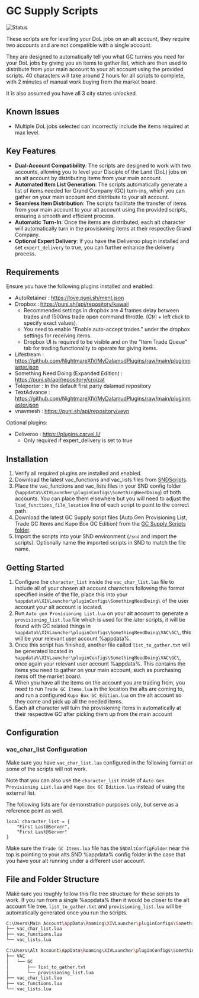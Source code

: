 # GC Supply Scripts

![Status](https://img.shields.io/badge/status-working-brightgreen)

These scripts are for levelling your DoL jobs on an alt account, they require two accounts and are not compatible with a single account.

They are designed to automatically tell you what GC turnins you need for your DoL jobs by giving you an items to gather list, which are then used to distribute from your main account to your alt account using the provided scripts. 40 characters will take around 2 hours for all scripts to complete, with 2 minutes of manual work buying from the market board.

It is also assumed you have all 3 city states unlocked.

## Known Issues

- Multiple DoL jobs selected can incorrectly include the items required at max level.

## Key Features

- **Dual-Account Compatibility**: The scripts are designed to work with two accounts, allowing you to level your Disciple of the Land (DoL) jobs on an alt account by distributing items from your main account.
- **Automated Item List Generation**: The scripts automatically generate a list of items needed for Grand Company (GC) turn-ins, which you can gather on your main account and distribute to your alt account.
- **Seamless Item Distribution**: The scripts facilitate the transfer of items from your main account to your alt account using the provided scripts, ensuring a smooth and efficient process.
- **Automatic Turn-In**: Once the items are distributed, each alt character will automatically turn in the provisioning items at their respective Grand Company.
- **Optional Expert Delivery**: If you have the Deliveroo plugin installed and set `expert_delivery` to true, you can further enhance the delivery process.

## Requirements

Ensure you have the following plugins installed and enabled:

- AutoRetainer : https://love.puni.sh/ment.json
- Dropbox : https://puni.sh/api/repository/kawaii
    - Recommended settings in dropbox are 4 frames delay between trades and 1500ms trade open command throttle. (Ctrl + left click to specify exact values).
    - You need to enable "Enable auto-accept trades." under the dropbox settings for receiving items.
    - Dropbox UI is required to be visible and on the "Item Trade Queue" tab for trading functionality to operate for giving items.
- Lifestream : https://github.com/NightmareXIV/MyDalamudPlugins/raw/main/pluginmaster.json
- Something Need Doing (Expanded Edition) : https://puni.sh/api/repository/croizat
- Teleporter : In the default first party dalamud repository
- TextAdvance : https://github.com/NightmareXIV/MyDalamudPlugins/raw/main/pluginmaster.json
- vnavmesh : https://puni.sh/api/repository/veyn

Optional plugins:
- Deliveroo : https://plugins.carvel.li/
    - Only required if expert_delivery is set to true

## Installation

1. Verify all required plugins are installed and enabled.
2. Download the latest vac_functions and vac_lists files from [SNDScripts](https://github.com/WigglyMuffin/SNDScripts).
3. Place the vac_functions and vac_lists files in your SND config folder (`%appdata%\XIVLauncher\pluginConfigs\SomethingNeedDoing`) of both accounts. You can place them elsewhere but you will need to adjust the `load_functions_file_location` line of each script to point to the correct path.
4. Download the latest GC Supply script files (Auto Gen Provisioning List, Trade GC Items and Kupo Box GC Edition) from the [GC Supply Scripts folder](https://github.com/WigglyMuffin/SNDScripts/tree/main/Scripts/GC%20Supply%20Scripts).
5. Import the scripts into your SND environment (`/snd` and import the scripts). Optionally name the imported scripts in SND to match the file name.

## Getting Started

1. Configure the `character_list` inside the `vac_char_list.lua` file to include all of your chosen alt account characters following the format specified inside of the file, place this into your `%appdata%\XIVLauncher\pluginConfigs\SomethingNeedDoing\` of the user account your alt account is located.
2. Run `Auto gen Provisioning List.lua` on your alt account to generate a `provisioning_list.lua` file which is used for the later scripts, it will be found with GC related things in `%appdata%\XIVLauncher\pluginConfigs\SomethingNeedDoing\VAC\GC\`, this will be your relevant user account %appdata%.
3. Once this script has finished, another file called `list_to_gather.txt` will be generated located in `%appdata%\XIVLauncher\pluginConfigs\SomethingNeedDoing\VAC\GC\`, once again your relevant user account %appdata%. This contains the items you need to gather on your main account, such as purchasing items off the market board.
4. When you have all the items on the account you are trading from, you need to run `Trade GC Items.lua` in the location the alts are coming to, and run a configured `Kupo Box GC Edition.lua` on the alt account so they come and pick up all the needed items.
5. Each alt character will turn the provisioning items in automatically at their respective GC after picking them up from the main account

## Configuration

### vac_char_list Configuration
Make sure you have `vac_char_list.lua` configured in the following format or some of the scripts will not work. 

Note that you can also use the `character_list` inside of `Auto Gen Provisioning List.lua` and `Kupo Box GC Edition.lua` instead of using the external list.

The following lists are for demonstration purposes only, but serve as a reference point as well.

```
local character_list = {
    "First Last@Server",
    "First Last@Server"
}
```

Make sure the `Trade GC Items.lua` file has the `SNDAltConfigFolder` near the top is pointing to your alts SND %appdata% config folder in the case that you have your alt running under a different user account.

## File and Folder Structure
Make sure you roughly follow this file tree structure for these scripts to work. If you run from a single %appdata% then it would be closer to the alt account file tree.
`list_to_gather.txt` and `provisioning_list.lua` will be automatically generated once you run the scripts.
```bash
C:\Users\Main Account\AppData\Roaming\XIVLauncher\pluginConfigs\SomethingNeedDoing\
├── vac_char_list.lua
├── vac_functions.lua
└── vac_lists.lua

C:\Users\Alt Account\AppData\Roaming\XIVLauncher\pluginConfigs\SomethingNeedDoing\
├── VAC
│   └── GC
│       ├── list_to_gather.txt
│       └── provisioning_list.lua
├── vac_char_list.lua
├── vac_functions.lua
└── vac_lists.lua
```
